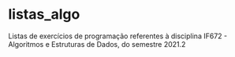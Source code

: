 # listas_algo
Listas de exercícios de programação referentes à disciplina IF672 - Algoritmos e Estruturas de Dados, do semestre 2021.2
